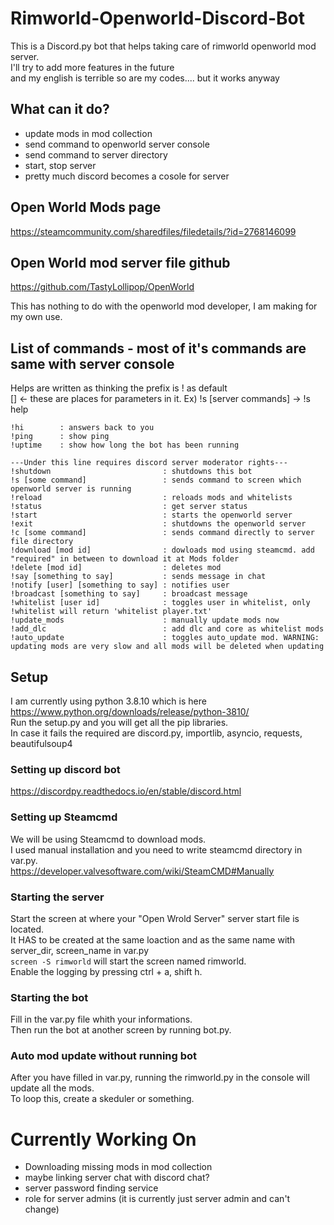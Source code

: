 # Rimworld-Openworld-Discord-Bot
This is a Discord.py bot that helps taking care of rimworld openworld mod server.     
I'll try to add more features in the future    
and my english is terrible so are my codes.... but it works anyway
## What can it do?
* update mods in mod collection
* send command to openworld server console
* send command to server directory
* start, stop server
* pretty much discord becomes a cosole for server

## Open World Mods page

https://steamcommunity.com/sharedfiles/filedetails/?id=2768146099

## Open World mod server file github

https://github.com/TastyLollipop/OpenWorld


This has nothing to do with the openworld mod developer, I am making for my own use.

## List of commands - most of it's commands are same with server console
Helps are written as thinking the prefix is ! as default    
[] <- these are places for parameters in it. Ex) !s [server commands] -> !s help
```
!hi        : answers back to you
!ping      : show ping
!uptime    : show how long the bot has been running

---Under this line requires discord server moderator rights---
!shutdown                         : shutdowns this bot
!s [some command]                 : sends command to screen which openworld server is running
!reload                           : reloads mods and whitelists   
!status                           : get server status   
!start                            : starts the openworld server
!exit                             : shutdowns the openworld server
!c [some command]                 : sends command directly to server file directory   
!download [mod id]                : dowloads mod using steamcmd. add "required" in between to download it at Mods folder
!delete [mod id]                  : deletes mod
!say [something to say]           : sends message in chat   
!notify [user] [something to say] : notifies user   
!broadcast [something to say]     : broadcast message   
!whitelist [user id]              : toggles user in whitelist, only !whitelist will return 'whitelist player.txt'
!update_mods                      : manually update mods now
!add_dlc                          : add dlc and core as whitelist mods
!auto_update                      : toggles auto_update mod. WARNING: updating mods are very slow and all mods will be deleted when updating
```

## Setup
I am currently using python 3.8.10 which is here https://www.python.org/downloads/release/python-3810/       
Run the setup.py and you will get all the pip libraries.    
In case it fails the required are discord.py, importlib, asyncio, requests, beautifulsoup4    


### Setting up discord bot
https://discordpy.readthedocs.io/en/stable/discord.html
### Setting up Steamcmd
We will be using Steamcmd to download mods.   
I used manual installation and you need to write steamcmd directory in var.py.    
https://developer.valvesoftware.com/wiki/SteamCMD#Manually
### Starting the server
Start the screen at where your "Open Wrold Server" server start file is located.         
It HAS to be created at the same loaction and as the same name with server_dir, screen_name in var.py        
```screen -S rimworld``` will start the screen named rimworld.          
Enable the logging by pressing ctrl + a, shift h.      
### Starting the bot
Fill in the var.py file whith your informations.   
Then run the bot at another screen by running bot.py.   
### Auto mod update without running bot
After you have filled in var.py, running the rimworld.py in the console will update all the mods.    
To loop this, create a skeduler or something.

# Currently Working On
* Downloading missing mods in mod collection
* maybe linking server chat with discord chat?
* server password finding service
* role for server admins (it is currently just server admin and can't change)
